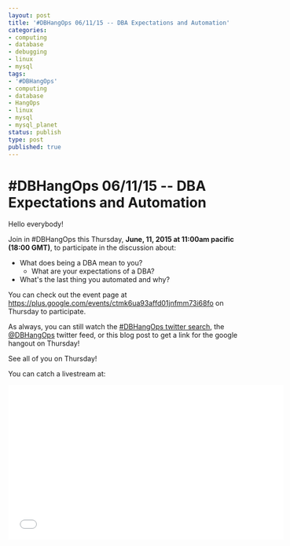 ```yaml
---
layout: post
title: '#DBHangOps 06/11/15 -- DBA Expectations and Automation'
categories:
- computing
- database
- debugging
- linux
- mysql
tags:
- '#DBHangOps'
- computing
- database
- HangOps
- linux
- mysql
- mysql_planet
status: publish
type: post
published: true
---
```

\#DBHangOps 06/11/15 -- DBA Expectations and Automation
=========================================================

Hello everybody!

Join in \#DBHangOps this Thursday, **June, 11, 2015 at 11:00am pacific (18:00 GMT)**, to participate in the discussion about:

* What does being a DBA mean to you?
  * What are your expectations of a DBA?
* What's the last thing you automated and why?

You can check out the event page at https://plus.google.com/events/ctmk6ua93affd01jnfmm73i68fo on Thursday to participate.

As always, you can still watch the [\#DBHangOps twitter search](https://twitter.com/search/realtime?q=%23DBHangOps), the [@DBHangOps](https://twitter.com/dbhangops) twitter feed, or this blog post to get a link for the google hangout on Thursday!

See all of you on Thursday!

You can catch a livestream at:

<iframe width="560" height="315" src="//www.youtube.com/embed/7-NEM31NKwQ" frameborder="0" allowfullscreen></iframe>
